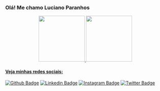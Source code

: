 ### Olá! Me chamo Luciano Paranhos

<div align="center">
  <a href="https://github.com/lucianoparanhos">
  <img height="145em" src="https://github-readme-stats.vercel.app/api?username=lucianoparanhos&show_icons=true&include_all_commits=true&count_private=true&theme=default "/>
  <img height="145em" src="https://github-readme-stats.vercel.app/api/top-langs/?username=lucianoparanhos&layout=compact&theme=default"/>
</div>

  #### Veja minhas redes sociais:
  [![Github Badge](https://img.shields.io/badge/-Github-000?style=flat-square&logo=Github&logoColor=white&link=https://github.com/lucianoparanhos)](https://github.com/lucianoparanhos)
  [![Linkedin Badge](https://img.shields.io/badge/-LinkedIn-blue?style=flat-square&logo=Linkedin&logoColor=white&link=https://www.linkedin.com/in/lucianoparanhos/)](https://www.linkedin.com/in/lucianoparanhos/)
[![Instagram Badge](https://img.shields.io/badge/-Instagram-C13584?style=flat-square&labelColor=C13584&logo=instagram&logoColor=white&link=https://www.instagram.com/_lucianoparanhos/)](https://www.instagram.com/_lucianoparanhos/)
[![Twitter Badge](https://img.shields.io/badge/-Twitter-blue?style=flat-square&labelColor=blue&logo=twitter&logoColor=white&link=https://twitter.com/_lparanhos)](https://twitter.com/_lparanhos)
